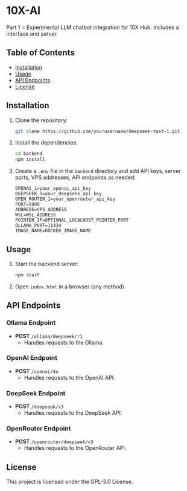 # 10X-AI

Part 1 = Experimental LLM chatbot integration for 10X Hub. Includes a interface and server.

## Table of Contents

- [Installation](#installation)
- [Usage](#usage)
- [API Endpoints](#api-endpoints)
- [License](#license)

## Installation

1. Clone the repository:
    ```sh
    git clone https://github.com/yourusername/deepseek-test-1.git
    ```

2. Install the dependencies:
    ```sh
    cd backend
    npm install
    ```

3. Create a `.env` file in the `backend` directory and add API keys, server ports, VPS addresses, API endpoints as needed:
    ```env
    OPENAI_1=your_openai_api_key
    DEEPSEEK_1=your_deepseek_api_key
    OPEN_ROUTER_1=your_openrouter_api_key
    PORT=5000
    ADDRESS=VPS_ADDRESS
    WSL=WSL_ADDRESS
    POINTER_IP=OPTIONAL_LOCALHOST_POINTER_PORT
    OLLAMA_PORT=11434
    IMAGE_NAME=DOCKER_IMAGE_NAME
    ```

## Usage

1. Start the backend server:
    ```sh
    npm start
    ```

2. Open `index.html` in a browser (any method)

## API Endpoints

### Ollama Endpoint

- **POST** `/ollama/deepseek/r1`
    - Handles requests to the  Ollama.

### OpenAI Endpoint

- **POST** `/openai/4o`
    - Handles requests to the OpenAI API.

### DeepSeek Endpoint

- **POST** `/deepseek/v3`
    - Handles requests to the DeepSeek API.

### OpenRouter Endpoint

- **POST** `/openrouter/deepseek/v3`
    - Handles requests to the OpenRouter API.

## License

This project is licensed under the GPL-3.0 License.